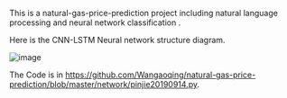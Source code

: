 This is a natural-gas-price-prediction project including natural language processing and neural network classification .

Here is the CNN-LSTM Neural network structure diagram.

![image](https://github.com/llallala/mmm/tree/master/images/model.png)

The Code is in https://github.com/Wangaoqing/natural-gas-price-prediction/blob/master/network/pinjie20190914.py.
